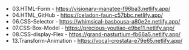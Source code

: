 * 03.HTML-Form - https://visionary-manatee-f96ba3.netlify.app/
* 04.HTML_GitHub - https://celadon-faun-c57bbc.netlify.app/
* 06.CSS-Selector - https://whimsical-basbousa-a80e2e.netlify.app/
* 07.CSS-Box-Model - https://precious-youtiao-e9be11.netlify.app/
* 08.CSS-display-Flex - https://grand-nasturtium-fb66a5.netlify.app/
* 13.Transform-Animation - https://vocal-crostata-e79e65.netlify.app/
